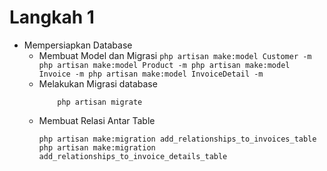 # Langkah 1
- Mempersiapkan Database
  - Membuat Model dan Migrasi
        ```
        php artisan make:model Customer -m
        php artisan make:model Product -m
        php artisan make:model Invoice -m
        php artisan make:model InvoiceDetail -m
        ```
  - Melakukan Migrasi database
    ```
        php artisan migrate
    ```
  - Membuat Relasi Antar Table
    ```
    php artisan make:migration add_relationships_to_invoices_table
    php artisan make:migration add_relationships_to_invoice_details_table
    ```
